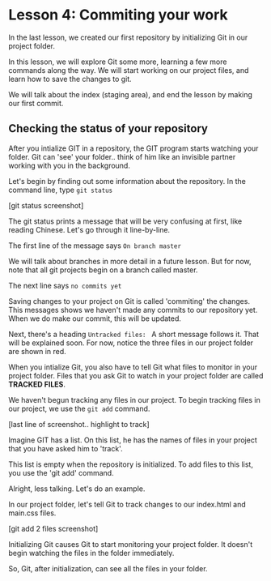 # Lesson 4: Commiting your work 

In the last lesson, we created our first repository by initializing Git in our project folder.

In this lesson, we will explore Git some more, learning a few more commands along the way. We will start working on our project files, and learn how to save the changes to git. 

We will talk about the index (staging area), and end the lesson by making our first commit.

## Checking the status of your repository

After you intialize GIT in a repository, the GIT program starts watching your folder. Git can 'see' your folder.. think of him like an invisible partner working with you in the background.

Let's begin by finding out some information about the repository. In the command line, type `git status`

[git status screenshot]

The git status prints a message that will be very confusing at first, like reading Chinese. Let's go through it line-by-line. 

The first line of the message says 
` On branch master `

We will talk about branches in more detail in a future lesson. But for now, note that all git projects begin on a branch called master.

The next line says 
`no commits yet`

Saving changes to your project on Git is called 'commiting' the changes. This messages shows we haven't made any commits to our repository yet. When we do make our commit, this will be updated.

Next, there's a heading
`Untracked files: `
A short message follows it. That will be explained soon. For now, notice the three files in our project folder are shown in red.

When you intialize Git, you also have to tell Git what files to monitor in your project folder. Files that you ask Git to watch in your project folder are called __TRACKED FILES__.

We haven't begun tracking any files in our project. To begin tracking files in our project, we use the `git add` command.

[last line of screenshot.. highlight to track]

Imagine GIT has a list. On this list, he has the names of files in your project that you have asked him to 'track'. 

This list is empty when the repository is initialized. To add files to this list, you use the 'git add' command.

Alright, less talking. Let's do an example.

In our project folder, let's tell Git to track changes to our index.html and main.css files.

[git add 2 files screenshot]



Initializing Git causes Git to start monitoring your project folder. It doesn't begin watching the files in the folder immediately.

So, Git, after initialization, can see all the files in your folder. 